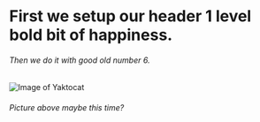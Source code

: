 # First we setup our header 1 level bold bit of happiness.

###### Then we do it with good old number 6.

![Image of Yaktocat](https://octodex.github.com/images/yaktocat.png)

###### Picture above maybe this time?
